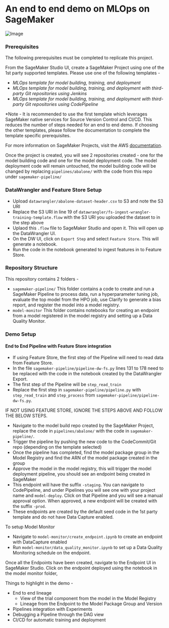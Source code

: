 # An end to end demo on MLOps on SageMaker
![Image](https://github.com/user-attachments/assets/b87aaff3-4d82-4bbd-b6c1-a32f08539e42)
### Prerequisites
The following prerequisites must be completed to replicate this project.

From the SageMaker Studio UI, create a SageMaker Project using one of the 1st party supported templates. Please use one of the following templates - 
* *MLOps template for model building, training, and deployment*
* *MLOps template for model building, training, and deployment with third-party Git repositories using Jenkins*
* *MLOps template for model building, training, and deployment with third-party Git repositories using CodePipeline*

*Note - It is recommended to use the first template which leverages SageMaker native services for Source Version Control and CI/CD. This reduces the number of steps needed for an end to end demo. If choosing the other templates, please follow the documentation to complete the template specific prerequisites. 

For more information on SageMaker Projects, visit the AWS [documentation](https://docs.aws.amazon.com/sagemaker/latest/dg/sagemaker-projects-whatis.html). 

Once the project is created, you will see 2 repositories created - one for the model building code and one for the model deployment code. The model deployment code will remain untouched, the model building code will be changed by replacing `pipelines/abalone/` with the code from this repo under `sagemaker-pipeline/`

### DataWrangler and Feature Store Setup

* Upload `datawrangler/abalone-dataset-header.csv` to S3 and note the S3 URI
* Replace the S3 URI in line 19 of `datawrangler/fs-ingest-wrangler-training-template.flow` with the S3 URI you uploaded the dataset to in the step above
* Uplaod this `.flow` file to SageMaker Studio and open it. This will open up the DataWrangler UI. 
* On the DW UI, click on `Export Step` and select `Feature Store`. This will generate a notebook. 
* Run the code in the notebook generated to ingest features in to Feature Store. 

### Repository Structure

This repository contains 2 folders -
* `sagemaker-pipeline/`
    This folder contains a code to create and run a SageMaker Pipeline to process data, run a hyperparameter tuning job, evaluate the top model from the HPO job, use Clarify to generate a bias report, and register the model into a model registry. 
* `model-monitor`
    This folder contains notebooks for creating an endpoint from a model registered in the model registry and setting up a Data Quality Monitor. 

### Demo Setup

#### End to End Pipeline with Feature Store integration
* If using Feature Store, the first step of the Pipeline will need to read data from Feature Store. 
* In the file `sagemaker-pipeline/pipeline-dw-fs.py` lines 131 to 178 need to be replaced with the code in the notebook created by the DataWrangler Export. 
* The first step of the Pipeline will be `step_read_train`
* Replace the first step in `sagemaker-pipeline/pipeline.py` with `step_read_train` and `step_process` from `sagemaker-pipeline/pipeline-dw-fs.py`. 

IF NOT USING FEATURE STORE, IGNORE THE STEPS ABOVE AND FOLLOW THE BELOW STEPS. 

* Navigate to the model build repo created by the SageMaker Project, replace 
the code in `pipelines/abalone/` with the code in `sagemaker-pipeline/`. 
* Trigger the pipeline by pushing the new code to the CodeCommit/Git repo (depending on the template selected)
* Once the pipeline has completed, find the model package group in the Model Registry and find the ARN of the model package created in the group
* Approve the model in the model registry, this will trigger the model deployment pipeline, you should see an endpoint being created in SageMaker
* This endpoint will have the suffix `-staging`. You can navigate to CodePipeline, and under Pipelines you will see one with your project name and `model-deploy`. Click on that Pipeline and you will see a manual approval option. When approved, a new endpoint will be created with the suffix `-prod`. 
* These endpoints are created by the default seed code in the 1st party template and do not have Data Capture enabled. 

To setup Model Monitor
* Navigate to `model-monitor/create_endpoint.ipynb` to create an endpoint with DataCapture enabled
* Run `model-monitor/data_quality_monitor.ipynb` to set up a Data Quality Monitoring schedule on the endpoint. 

Once all the Endpoints have been created, navigate to the Endpoint UI in SageMaker Studio. Click on the endpoint deployed using the notebook in the model monitor folder, 

Things to highlight in the demo -
* End to end lineage
    * View of the trial component from the model in the Model Registry
    * Lineage from the Endpoint to the Model Package Group and Version
* Pipelines integration with Experiments
* Debugging a Pipeline through the DAG view
* CI/CD for automatic training and deployment

